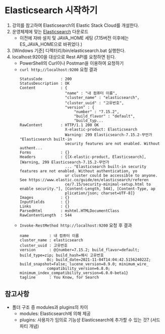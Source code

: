# Elasticsearch 시작하기

1. 강의를 참고하여 Elasticsearch의 Elastic Stack Cloud를 개설한다.
2. 운영체제에 맞는 [Elasticsearch](https://www.elastic.co/kr/downloads/elasticsearch) 다운로드
    - 이전에 자바 설치 및 JAVA_HOME 세팅 (7.15버전 이후에는 ES_JAVA_HOME으로 바뀌었다.)
3. [Windows 기준] 디렉터리/bin/elasticsearch.bat 실행한다.
4. localhost:9200을 대상으로 Rest API를 요청하면 된다.
    - PowerShell의 Curl이나 Postman을 이용하여 요청하기
    - `curl http;//localhost:9200` 요청 결과
        ```
        StatusCode        : 200
        StatusDescription : OK
        Content           : {
                            "name" : "내 컴퓨터 이름",
                            "cluster_name" : "elasticsearch",
                            "cluster_uuid" : "고유번호",
                            "version" : {
                                "number" : "7.15.2",
                                "build_flavor" : "default",
                                "build_typ...
        RawContent        : HTTP/1.1 200 OK
                            X-elastic-product: Elasticsearch
                            Warning: 299 Elasticsearch-7.15.2-무언가 "Elasticsearch built-in
                            security features are not enabled. Without authent...
        Forms             : {}
        Headers           : {[X-elastic-product, Elasticsearch], [Warning, 299 Elasticsearch-7.15.2-무언가
                            ... "Elasticsearch built-in security features are not enabled. Without authentication, yo
                            ur cluster could be accessible to anyone. See https://www.elastic.co/guide/en/elasticsearch/referen
                            ce/7.15/security-minimal-setup.html to enable security."], [Content-Length, 544], [Content-Type, ap
                            plication/json; charset=UTF-8]}
        Images            : {}
        InputFields       : {}
        Links             : {}
        ParsedHtml        : mshtml.HTMLDocumentClass
        RawContentLength  : 544
        ```
    - `Invoke-RestMethod http://localhost:9200` 요청 후 결과
        ```
        name         : 내 컴퓨터 이름
        cluster_name : elasticsearch
        cluster_uuid : 고유번호
        version      : @{number=7.15.2; build_flavor=default; build_type=zip; build_hash=해시 고유번호
                    0c; build_date=2021-11-04T14:04:42.515624022Z; build_snapshot=False; lucene_version=8.9.0; minimum_wire_
                    compatibility_version=6.8.0; minimum_index_compatibility_version=6.0.0-beta1}
        tagline      : You Know, for Search
        ```

## 참고사항

-   폴더 구조 증 modules과 plugins의 차이
    -   modules: Elasticsearch에 의해 제공
    -   plugins: 사용자가 임의로 기능상 Elasticsearch에 추가할 수 있는 것? (서드파티 개념)
